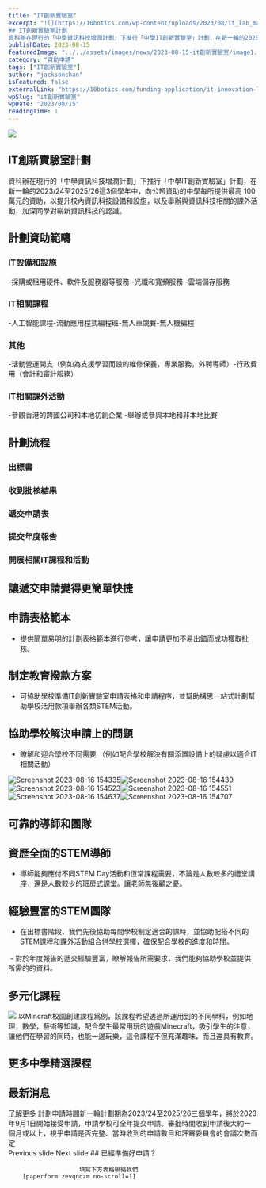 ```yaml
---
title: "IT創新實驗室"
excerpt: "![](https://10botics.com/wp-content/uploads/2023/08/it_lab_main_page_banner_tc-1024x439.jpg)
## IT創新實驗室計劃
資科辦在現行的「中學資訊科技增潤計劃」下推行「中學IT創新實驗室」計劃，在新一輪的2023/24至2025/26這3個學年中，向公帑資助的中學每所提供最高 100..."
publishDate: 2023-08-15
featuredImage: "../../assets/images/news/2023-08-15-it創新實驗室/image1.jpg"
category: "資助申請"
tags: ["IT創新實驗室"]
author: "jacksonchan"
isFeatured: false
externalLink: "https://10botics.com/funding-application/it-innovation-lab/"
wpSlug: "it創新實驗室"
wpDate: "2023/08/15"
readingTime: 1
---
```


![](../../assets/images/news/2023-08-15-it創新實驗室/image2.jpg)
## IT創新實驗室計劃
資科辦在現行的「中學資訊科技增潤計劃」下推行「中學IT創新實驗室」計劃，在新一輪的2023/24至2025/26這3個學年中，向公帑資助的中學每所提供最高 100 萬元的資助，以提升校內資訊科技設備和設施，以及舉辦與資訊科技相關的課外活動，加深同學對嶄新資訊科技的認識。

## 計劃資助範疇
### IT設備和設施
-採購或租⽤硬件、軟件及服務器等服務
-光纖和寬頻服務
-雲端儲存服務

### IT相關課程
-人工智能課程-流動應用程式編程班-無人車競賽-無人機編程

### 其他
-活動營運開支（例如為支援學習而設的維修保養，專業服務，外聘導師）-行政費用（會計和審計服務）

### IT相關課外活動
-參觀香港的跨國公司和本地初創企業
-舉辦或參與本地和非本地比賽

## 計劃流程
### 出標書
### 收到批核結果
### 遞交申請表
### 提交年度報告
### 開展相關IT課程和活動
## 讓遞交申請變得更簡單快捷
## 申請表格範本
- 提供簡單易明的計劃表格範本進行參考，讓申請更加不易出錯而成功獲取批核。

## 制定教育撥款方案​
- 可協助學校準備IT創新實驗室申請表格和申請程序，並幫助構思一站式計劃幫助學校活用款項舉辦各類STEM活動。

## 協助學校解決申請上的問題
- 瞭解和迎合學校不同需要 （例如配合學校解決有關添置設備上的疑慮以適合IT相關活動）

![Screenshot 2023-08-16 154335](../../assets/images/news/2023-08-15-it創新實驗室/image3.png)![Screenshot 2023-08-16 154439](../../assets/images/news/2023-08-15-it創新實驗室/image4.png)![Screenshot 2023-08-16 154523](../../assets/images/news/2023-08-15-it創新實驗室/image5.png)![Screenshot 2023-08-16 154551](../../assets/images/news/2023-08-15-it創新實驗室/image6.png)![Screenshot 2023-08-16 154637](../../assets/images/news/2023-08-15-it創新實驗室/image7.png)![Screenshot 2023-08-16 154707](../../assets/images/news/2023-08-15-it創新實驗室/image8.png)
## 可靠的導師和團隊
## 資歷全面的STEM導師
- 導師能夠應付不同STEM Day活動和恆常課程需要，不論是人數較多的禮堂講座，還是人數較少的班房式課堂。讓老師無後顧之憂。

## 經驗豐富的STEM團隊
- 在出標書階段，我們先後協助每間學校制定適合的課時，並協助配搭不同的STEM課程和課外活動組合供學校選擇，確保配合學校的進度和時間。

 - 對於年度報告的遞交經驗豐富，瞭解報告所需要求，我們能夠協助學校並提供所需的的資料。

## 多元化課程
![](../../assets/images/news/2023-08-15-it創新實驗室/image9.png)
以Mincraft校園創建課程爲例，該課程希望透過所運用到的不同學科，例如地理，數學，藝術等知識，配合學生最常用玩的遊戲Minecraft，吸引學生的注意，讓他們在學習的同時，也能一邊玩樂，這令課程不但充滿趣味，而且還具有教育。

## 更多中學精選課程
## 最新消息
[了解更多](https://10botics.com/news/)
										計劃申請時間新一輪計劃期為2023/24至2025/26三個學年，將於2023年9月1日開始接受申請，申請學校可全年提交申請。審批時間收到申請後大約一個月或以上，視乎申請是否完整、當時收到的申請數目和評審委員會的會議次數而定				
														Previous slide
														Next slide
									## 已經準備好申請？

						填寫下方表格聯絡我們					
		[paperform zevqndzm no-scroll=1]